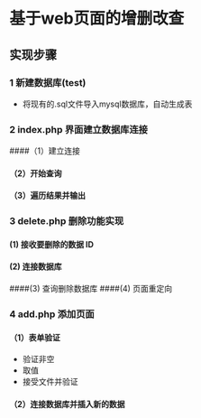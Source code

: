 # 基于web页面的增删改查

## 实现步骤
### 1 新建数据库(test)
   - 将现有的.sql文件导入mysql数据库，自动生成表
### 2 index.php 界面建立数据库连接
####（1）建立连接
#### （2）开始查询
#### （3）遍历结果并输出
### 3 delete.php 删除功能实现
#### (1) 接收要删除的数据 ID
#### (2) 连接数据库
####(3) 查询删除数据库
####(4) 页面重定向
### 4 add.php 添加页面
#### （1）表单验证
   - 验证非空
   - 取值
   - 接受文件并验证
#### （2）连接数据库并插入新的数据